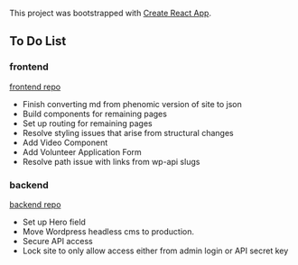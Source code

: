 This project was bootstrapped with [Create React App](https://github.com/facebookincubator/create-react-app).

## To Do List

### frontend
[frontend repo](https://github.com/dvcarter/cghelps-frontend)
- Finish converting md from phenomic version of site to json
- Build components for remaining pages
- Set up routing for remaining pages
- Resolve styling issues that arise from structural changes
- Add Video Component
- Add Volunteer Application Form
- Resolve path issue with links from wp-api slugs

### backend
[backend repo](https://github.com/dvcarter/cghelps-backend)
- Set up Hero field
- Move Wordpress headless cms to production.
- Secure API access
- Lock site to only allow access either from admin login or API secret key


